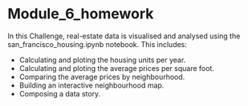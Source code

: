 # Module_6_homework

In this Challenge, real-estate data is visualised and analysed using the san_francisco_housing.ipynb notebook. This includes:
* Calculating and ploting the housing units per year.
* Calculating and ploting the average prices per square foot.
* Comparing the average prices by neighbourhood.
* Building an interactive neighbourhood map.
* Composing a data story.
